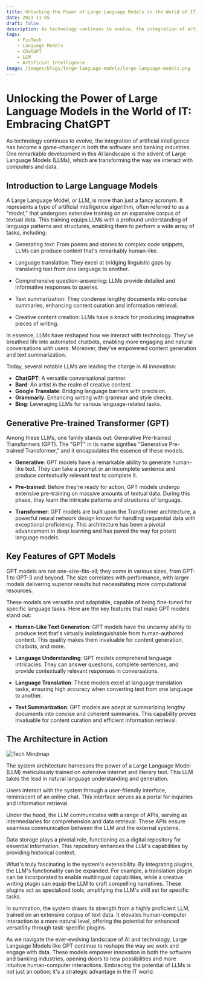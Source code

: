 ```yaml
---
title: Unlocking the Power of Large Language Models in the World of IT
date: 2023-11-05
draft: false
description: As technology continues to evolve, the integration of artificial intelligence has become a game-changer in both the software and banking industries. One remarkable development in this AI landscape is the advent of Large Language Models (LLMs), which are transforming the way we interact with computers and data.
tags: 
    - FinTech
    - Language Models
    - ChatGPT
    - LLM
    - Artificial Intelligence
image: /images/blogs/large-language-models/large-language-models.png
--- 
```

# Unlocking the Power of Large Language Models in the World of IT: Embracing ChatGPT

As technology continues to evolve, the integration of artificial intelligence has become a game-changer in both the software and banking industries. One remarkable development in this AI landscape is the advent of Large Language Models (LLMs), which are transforming the way we interact with computers and data.

## Introduction to Large Language Models

A Large Language Model, or LLM, is more than just a fancy acronym. It represents a type of artificial intelligence algorithm, often referred to as a "model," that undergoes extensive training on an expansive corpus of textual data. This training equips LLMs with a profound understanding of language patterns and structures, enabling them to perform a wide array of tasks, including:

- Generating text: From poems and stories to complex code snippets, LLMs can produce content that's remarkably human-like.

- Language translation: They excel at bridging linguistic gaps by translating text from one language to another.

- Comprehensive question-answering: LLMs provide detailed and informative responses to queries.

- Text summarization: They condense lengthy documents into concise summaries, enhancing content curation and information retrieval.

- Creative content creation: LLMs have a knack for producing imaginative pieces of writing.

In essence, LLMs have reshaped how we interact with technology. They've breathed life into automated chatbots, enabling more engaging and natural conversations with users. Moreover, they've empowered content generation and text summarization.

Today, several notable LLMs are leading the charge in AI innovation:

- **ChatGPT**: A versatile conversational partner.
- **Bard**: An artist in the realm of creative content.
- **Google Translate**: Bridging language barriers with precision.
- **Grammarly**: Enhancing writing with grammar and style checks.
- **Bing**: Leveraging LLMs for various language-related tasks.

## Generative Pre-trained Transformer (GPT)

Among these LLMs, one family stands out: Generative Pre-trained Transformers (GPT). The "GPT" in its name signifies "Generative Pre-trained Transformer," and it encapsulates the essence of these models.

- **Generative**: GPT models have a remarkable ability to generate human-like text. They can take a prompt or an incomplete sentence and produce contextually relevant text to complete it.

- **Pre-trained**: Before they're ready for action, GPT models undergo extensive pre-training on massive amounts of textual data. During this phase, they learn the intricate patterns and structures of language.

- **Transformer**: GPT models are built upon the Transformer architecture, a powerful neural network design known for handling sequential data with exceptional proficiency. This architecture has been a pivotal advancement in deep learning and has paved the way for potent language models.

## Key Features of GPT Models

GPT models are not one-size-fits-all; they come in various sizes, from GPT-1 to GPT-3 and beyond. The size correlates with performance, with larger models delivering superior results but necessitating more computational resources.

These models are versatile and adaptable, capable of being fine-tuned for specific language tasks. Here are the key features that make GPT models stand out:

- **Human-Like Text Generation**: GPT models have the uncanny ability to produce text that's virtually indistinguishable from human-authored content. This quality makes them invaluable for content generation, chatbots, and more.

- **Language Understanding**: GPT models comprehend language intricacies. They can answer questions, complete sentences, and provide contextually relevant responses in conversations.

- **Language Translation**: These models excel at language translation tasks, ensuring high accuracy when converting text from one language to another.

- **Text Summarization**: GPT models are adept at summarizing lengthy documents into concise and coherent summaries. This capability proves invaluable for content curation and efficient information retrieval.

## The Architecture in Action

<img src="/images/blogs/large-language-models/large-language-models.png" alt="Tech Mindmap" class="responsive-image">

The system architecture harnesses the power of a Large Language Model (LLM) meticulously trained on extensive internet and literary text. This LLM takes the lead in natural language understanding and generation.

Users interact with the system through a user-friendly interface, reminiscent of an online chat. This interface serves as a portal for inquiries and information retrieval.

Under the hood, the LLM communicates with a range of APIs, serving as intermediaries for comprehension and data retrieval. These APIs ensure seamless communication between the LLM and the external systems.

Data storage plays a pivotal role, functioning as a digital repository for essential information. This repository enhances the LLM's capabilities by providing historical context.

What's truly fascinating is the system's extensibility. By integrating plugins, the LLM's functionality can be expanded. For example, a translation plugin can be incorporated to enable multilingual capabilities, while a creative writing plugin can equip the LLM to craft compelling narratives. These plugins act as specialized tools, amplifying the LLM's skill set for specific tasks.

In summation, the system draws its strength from a highly proficient LLM, trained on an extensive corpus of text data. It elevates human-computer interaction to a more natural level, offering the potential for enhanced versatility through task-specific plugins.

As we navigate the ever-evolving landscape of AI and technology, Large Language Models like GPT continue to reshape the way we work and engage with data. These models empower innovation in both the software and banking industries, opening doors to new possibilities and more intuitive human-computer interactions. Embracing the potential of LLMs is not just an option; it's a strategic advantage in the IT world.
